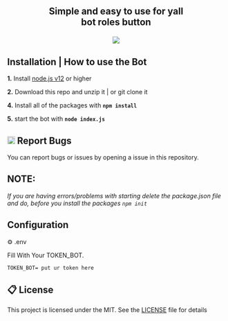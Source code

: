 <h2><p align="center">
  <b>Simple and easy to use for yall<br>bot roles button</b>
  </p></h2>
<p align="center">
  <img src="./pict/pict1.gif"</a>
  </p>

## Installation | How to use the Bot

 **1.** Install [node.js v12](https://nodejs.org/api/cli.html#cli_unhandled_rejections_mode) or higher

 **2.** Download this repo and unzip it    |    or git clone it
 
 **4.** Install all of the packages with **`npm install`**
 
 **5.** start the bot with **`node index.js`**<br/>
 
 ## <img src = "https://cdn.discordapp.com/emojis/867093601962950666.png?v=1" width = "18"> Report Bugs

You can report bugs or issues by opening a issue in this repository.
 
 ## **NOTE:**

*If you are having errors/problems with starting delete the package.json file and do, before you install the packages `npm init`*
<br>

## Configuration
⚙ .env

Fill With Your TOKEN_BOT.
```
TOKEN_BOT= put ur token here
```

## 📋 License
This project is licensed under the MIT. See the [LICENSE](https://github.com/GarudaID/Role-button-discord-2022/blob/main/LICENSE) file for details
